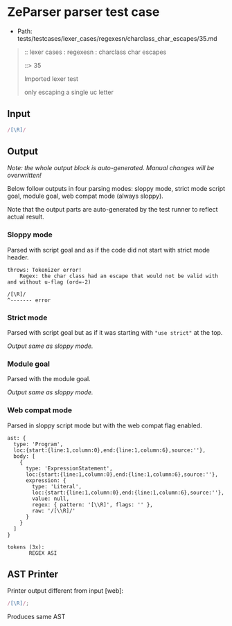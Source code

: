 # ZeParser parser test case

- Path: tests/testcases/lexer_cases/regexesn/charclass_char_escapes/35.md

> :: lexer cases : regexesn : charclass char escapes
>
> ::> 35
>
> Imported lexer test
>
> only escaping a single uc letter


## Input

`````js
/[\R]/
`````

## Output

_Note: the whole output block is auto-generated. Manual changes will be overwritten!_

Below follow outputs in four parsing modes: sloppy mode, strict mode script goal, module goal, web compat mode (always sloppy).

Note that the output parts are auto-generated by the test runner to reflect actual result.

### Sloppy mode

Parsed with script goal and as if the code did not start with strict mode header.

`````
throws: Tokenizer error!
    Regex: the char class had an escape that would not be valid with and without u-flag (ord=-2)

/[\R]/
^------- error
`````

### Strict mode

Parsed with script goal but as if it was starting with `"use strict"` at the top.

_Output same as sloppy mode._

### Module goal

Parsed with the module goal.

_Output same as sloppy mode._

### Web compat mode

Parsed in sloppy script mode but with the web compat flag enabled.

`````
ast: {
  type: 'Program',
  loc:{start:{line:1,column:0},end:{line:1,column:6},source:''},
  body: [
    {
      type: 'ExpressionStatement',
      loc:{start:{line:1,column:0},end:{line:1,column:6},source:''},
      expression: {
        type: 'Literal',
        loc:{start:{line:1,column:0},end:{line:1,column:6},source:''},
        value: null,
        regex: { pattern: '[\\R]', flags: '' },
        raw: '/[\\R]/'
      }
    }
  ]
}

tokens (3x):
       REGEX ASI
`````


## AST Printer

Printer output different from input [web]:

````js
/[\R]/;
````

Produces same AST
